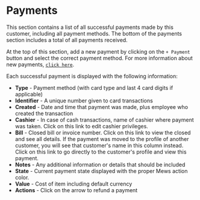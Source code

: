 # Payments

This section contains a list of all successful payments made by this customer, including all payment methods. The bottom of the payments section includes a total of all payments received.

At the top of this section, add a new payment by clicking on the `+ Payment` button and select the correct payment method. For more information about new payments, [`click here`](https://github.com/mews-systems/commander-guide/tree/aba4aad5c9d2bc8ec74b2a6c202f25d981c8b45b/profiles/customer-profile/customer-profile-sections/payments/take-payments.md).

Each successful payment is displayed with the following information:

* **Type** - Payment method \(with card type and last 4 card digits if applicable\)
* **Identifier** - A unique number given to card transactions
* **Created** - Date and time that payment was made, plus employee who created the transaction
* **Cashier** - In case of cash transactions, name of cashier where payment was taken. Click on this link to edit cashier privileges. 
* **Bill** -  Closed bill or invoice number. Click on this link to view the closed and see all details. If the payment was moved to the profile of another customer, you will see that customer's name in this column instead. Click on this link to go directly to the customer's profile and view this payment. 
* **Notes** - Any additional information or details that should be included 
* **State** - Current payment state displayed with the proper Mews action color. 
* **Value** - Cost of item including default currency
* **Actions** - Click on the arrow to refund a payment

